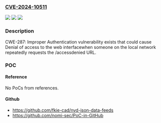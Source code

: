### [CVE-2024-10511](https://cve.mitre.org/cgi-bin/cvename.cgi?name=CVE-2024-10511)
![](https://img.shields.io/static/v1?label=Product&message=PowerChute%20Serial%20Shutdown&color=blue)
![](https://img.shields.io/static/v1?label=Version&message=%3D%20Versions%20v1.2.0.301%20and%20prior%20&color=brighgreen)
![](https://img.shields.io/static/v1?label=Vulnerability&message=CWE-287%20Improper%20Authentication&color=brighgreen)

### Description

CWE-287: Improper Authentication vulnerability exists that could cause Denial of access to the web interfacewhen someone on the local network repeatedly requests the /accessdenied URL.

### POC

#### Reference
No PoCs from references.

#### Github
- https://github.com/fkie-cad/nvd-json-data-feeds
- https://github.com/nomi-sec/PoC-in-GitHub

